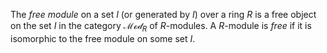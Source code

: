 The *free module* on a set $I$ (or generated by $I$) over a ring $R$ is a free object on the set $I$ in the category $\mathcal{Mod}_{R}$ of $R$-modules. A $R$-module is *free* if it is isomorphic to the free module on some set $I$.
